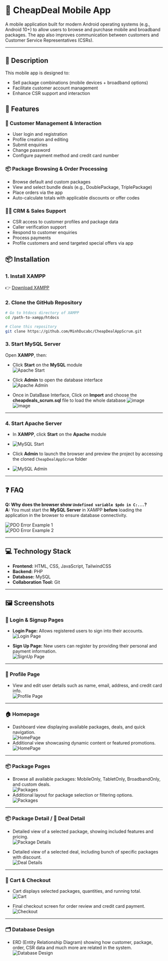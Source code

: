 # 📱 CheapDeal Mobile App

A mobile application built for modern Android operating systems (e.g., Android 10+) to allow users to browse and purchase mobile and broadband packages. The app also improves communication between customers and Customer Service Representatives (CSRs).

---

## 🧾 Description
This mobile app is designed to:
- Sell package combinations (mobile devices + broadband options)
- Facilitate customer account management
- Enhance CSR support and interaction

## 🚀 Features
### 👤 Customer Management & Interaction
- User login and registration
- Profile creation and editing
- Submit enquiries
- Change password
- Configure payment method and credit card number

### 📦 Package Browsing & Order Processing
- Browse default and custom packages
- View and select bundle deals (e.g., DoublePackage, TriplePackage)
- Place orders via the app
- Auto-calculate totals with applicable discounts or offer codes

### 🧑‍💼 CRM & Sales Support
- CSR access to customer profiles and package data
- Caller verification support
- Respond to customer enquiries
- Process payments
- Profile customers and send targeted special offers via app

## 📦 Installation
### 1. Install XAMPP  
👉 [Download XAMPP](https://www.apachefriends.org/download.html)

### 2. Clone the GitHub Repository
```bash
# Go to htdocs directory of XAMPP
cd /path-to-xampp/htdocs

# Clone this repository
git clone https://github.com/MinhDucabc/CheapDealAppScrum.git
```

### 3. Start MySQL Server

Open **XAMPP**, then:

- Click **Start** on the **MySQL** module  
  ![Apache Start](readme_assets/image-2.png)


- Click **Admin** to open the database interface  
  ![Apache Admin](readme_assets/image-3.png)

- Once in DataBase Interface, Click on **Import** and choose the **cheapdeals_scrum.sql** file to load the whole database
  ![image](https://github.com/user-attachments/assets/2c63d69c-6c1b-45fc-89c6-ea0db3310ada)
  ![image](https://github.com/user-attachments/assets/9bea143c-7f5f-464a-be11-206d5cc3eb20)

---

### 4. Start Apache Server

- In **XAMPP**, click **Start** on the **Apache** module
- ![MySQL Start](readme_assets/image.png)

- Click **Admin** to launch the browser and preview the project by accessing the cloned `CheapDealAppScrum` folder  
- ![MySQL Admin](readme_assets/image-1.png)

---

## ❓ FAQ

**Q: Why does the browser show `Undefined variable $pdo in C:...`?**  
**A:** You must start the **MySQL Server** in XAMPP **before** loading the application in the browser to ensure database connectivity.

![PDO Error Example 1](readme_assets/image-3.png)  
![PDO Error Example 2](readme_assets/image-4.png)

---

## 💻 Technology Stack

- **Frontend:** HTML, CSS, JavaScript, TailwindCSS  
- **Backend:** PHP  
- **Database:** MySQL  
- **Collaboration Tool:** Git  

---

## 🖼️ Screenshots

### 🔐 Login & Signup Pages
- **Login Page:** Allows registered users to sign into their accounts.  
  ![Login Page](readme_assets/login.png)

- **Sign Up Page:** New users can register by providing their personal and payment information.  
  ![SignUp Page](readme_assets/signup.png)

---

### 👤 Profile Page
- View and edit user details such as name, email, address, and credit card info.  
  ![Profile Page](readme_assets/profile.png)

---

### 🏠 Homepage
- Dashboard view displaying available packages, deals, and quick navigation.  
  ![HomePage](readme_assets/homepage.png)
- Additional view showcasing dynamic content or featured promotions.  
  ![HomePage](readme_assets/homepage1.png)

---

### 📦 Package Pages
- Browse all available packages: MobileOnly, TabletOnly, BroadbandOnly, and custom deals.  
  ![Packages](readme_assets/packages.png)
- Additional layout for package selection or filtering options.  
  ![Packages](readme_assets/packages1.png)

---

### 📦 Package Detail / 💼 Deal Detail
- Detailed view of a selected package, showing included features and pricing.  
  ![Package Details](readme_assets/package-details.png)

- Detailed view of a selected deal, including bunch of specific packages with discount.  
  ![Deal Details](readme_assets/deal-details.png)

---

### 🛒 Cart & Checkout
- Cart displays selected packages, quantities, and running total.  
  ![Cart](readme_assets/cart.png)

- Final checkout screen for order review and credit card payment.  
  ![Checkout](readme_assets/checkout.png)

---

### 🗂️ Database Design
- ERD (Entity Relationship Diagram) showing how customer, package, order, CSR data and much more are related in the system.  
  ![Database Design](readme_assets/database-design.png)

